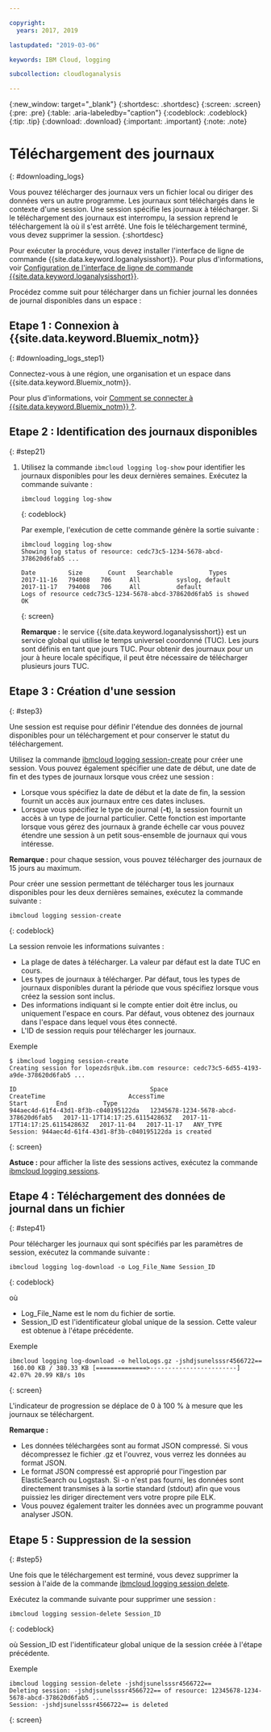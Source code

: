 ```yaml
---

copyright:
  years: 2017, 2019

lastupdated: "2019-03-06"

keywords: IBM Cloud, logging

subcollection: cloudloganalysis

---
```


{:new_window: target="_blank"}
{:shortdesc: .shortdesc}
{:screen: .screen}
{:pre: .pre}
{:table: .aria-labeledby="caption"}
{:codeblock: .codeblock}
{:tip: .tip}
{:download: .download}
{:important: .important}
{:note: .note}

# Téléchargement des journaux
{: #downloading_logs}

Vous pouvez télécharger des journaux vers un fichier local ou diriger des données vers un autre programme. Les journaux sont téléchargés dans le contexte d'une session. Une session
spécifie les journaux à télécharger. Si le téléchargement des journaux est interrompu, la session reprend le téléchargement là où il s'est arrêté. Une fois le téléchargement terminé, vous
devez supprimer la session.
{:shortdesc}

Pour exécuter la procédure, vous devez installer l'interface de ligne de commande {{site.data.keyword.loganalysisshort}}. Pour plus d'informations, voir [Configuration de l'interface de ligne de commande {{site.data.keyword.loganalysisshort}}](https://console.bluemix.net/docs/services/CloudLogAnalysis/how-to/manage-logs/config_log_collection_cli_cloud.html#config_log_collection_cli_).


Procédez comme suit pour télécharger dans un fichier journal les données de journal disponibles dans un espace :

## Etape 1 : Connexion à {{site.data.keyword.Bluemix_notm}}
{: #downloading_logs_step1}

Connectez-vous à une région, une organisation et un espace dans {{site.data.keyword.Bluemix_notm}}. 

Pour plus d'informations, voir [Comment se connecter à {{site.data.keyword.Bluemix_notm}} ?](/docs/services/CloudLogAnalysis/qa/cli_qa.html#login).

## Etape 2 : Identification des journaux disponibles
{: #step21}

1. Utilisez la commande `ibmcloud logging log-show` pour identifier les journaux disponibles pour les deux dernières semaines. Exécutez la commande suivante :

    ```
    ibmcloud logging log-show
    ```
    {: codeblock}
    
    Par exemple, l'exécution de cette commande génère la sortie suivante :
    
    ```
    ibmcloud logging log-show 
    Showing log status of resource: cedc73c5-1234-5678-abcd-378620d6fab5 ...

    Date         Size       Count   Searchable          Types   
    2017-11-16   794008   706     All          syslog, default   
	2017-11-17   794008   706     All          default   
    Logs of resource cedc73c5-1234-5678-abcd-378620d6fab5 is showed
    OK
    ```
    {: screen}

    **Remarque :** le service {{site.data.keyword.loganalysisshort}} est un service global qui utilise le temps universel coordonné (TUC). Les jours sont définis
en tant que jours TUC. Pour obtenir des journaux pour un jour à heure locale spécifique, il peut être nécessaire de télécharger plusieurs jours TUC.


## Etape 3 : Création d'une session
{: #step3}

Une session est requise pour définir l'étendue des données de journal disponibles pour un téléchargement et pour conserver le statut du téléchargement. 

Utilisez la commande [ibmcloud logging session-create](/docs/services/CloudLogAnalysis/reference/log_analysis_cli_cloud.html#session_create) pour créer une session. Vous pouvez également spécifier une date
de début, une date de fin et des types de journaux lorsque vous créez une session :  

* Lorsque vous spécifiez la date de début et la date de fin, la session fournit un accès aux journaux entre ces dates incluses. 
* Lorsque vous spécifiez le type de journal (**-t**), la session fournit un accès à un type de journal particulier. Cette fonction est importante lorsque vous
gérez des journaux à grande échelle car vous pouvez étendre une session à un petit sous-ensemble de journaux qui vous intéresse.

**Remarque :** pour chaque session, vous pouvez télécharger des journaux de 15 jours au maximum.

Pour créer une session permettant de télécharger tous les journaux disponibles pour les deux dernières semaines, exécutez la commande suivante :

```
ibmcloud logging session-create 
```
{: codeblock}

La session renvoie les informations suivantes :

* La plage de dates à télécharger. La valeur par défaut est la date TUC en cours.
* Les types de journaux à télécharger. Par défaut, tous les types de journaux disponibles durant la période que vous spécifiez lorsque vous créez la session sont inclus. 
* Des informations indiquant si le compte entier doit être inclus, ou uniquement l'espace en cours. Par défaut, vous obtenez des journaux dans l'espace dans lequel vous êtes connecté.
* L'ID de session requis pour télécharger les journaux.

Exemple

```
$ ibmcloud logging session-create
Creating session for lopezdsr@uk.ibm.com resource: cedc73c5-6d55-4193-a9de-378620d6fab5 ...

ID                                     Space                                  CreateTime                       AccessTime                       Start        End          Type   
944aec4d-61f4-43d1-8f3b-c040195122da   12345678-1234-5678-abcd-378620d6fab5   2017-11-17T14:17:25.611542863Z   2017-11-17T14:17:25.611542863Z   2017-11-04   2017-11-17   ANY_TYPE   
Session: 944aec4d-61f4-43d1-8f3b-c040195122da is created
```
{: screen}

**Astuce :** pour afficher la liste des sessions actives, exécutez la commande [ibmcloud logging sessions](/docs/services/CloudLogAnalysis/reference/log_analysis_cli_cloud.html#session_list).

## Etape 4 : Téléchargement des données de journal dans un fichier
{: #step41}

Pour télécharger les journaux qui sont spécifiés par les paramètres de session, exécutez la commande suivante :

```
ibmcloud logging log-download -o Log_File_Name Session_ID
```
{: codeblock}

où

* Log_File_Name est le nom du fichier de sortie.
* Session_ID est l'identificateur global unique de la session. Cette valeur est obtenue à l'étape précédente.

Exemple

```
ibmcloud logging log-download -o helloLogs.gz -jshdjsunelsssr4566722==
 160.00 KB / 380.33 KB [==============>------------------------]  42.07% 20.99 KB/s 10s
```
{: screen}

L'indicateur de progression se déplace de 0 à 100 % à mesure que les journaux se téléchargent.

**Remarque :** 

* Les données téléchargées sont au format JSON compressé. Si vous décompressez le fichier .gz et l'ouvrez, vous verrez les données au format JSON. 
* Le format JSON compressé est approprié pour l'ingestion par ElasticSearch ou Logstash. Si -o n'est pas fourni, les données sont directement transmises à la sortie standard (stdout) afin que vous puissiez
les diriger directement vers votre propre pile ELK.
* Vous pouvez également traiter les données avec un programme pouvant analyser JSON. 

## Etape 5 : Suppression de la session
{: #step5}

Une fois que le téléchargement est terminé, vous devez supprimer la session à l'aide de la commande [ibmcloud logging session delete](/docs/services/CloudLogAnalysis/reference/log_analysis_cli_cloud.html#delete). 

Exécutez la commande suivante pour supprimer une session :

```
ibmcloud logging session-delete Session_ID
```
{: codeblock}

où Session_ID est l'identificateur global unique de la session créée à l'étape précédente.

Exemple

```
ibmcloud logging session-delete -jshdjsunelsssr4566722==
Deleting session: -jshdjsunelsssr4566722== of resource: 12345678-1234-5678-abcd-378620d6fab5 ...
Session: -jshdjsunelsssr4566722== is deleted

```
{: screen}




